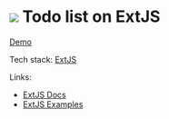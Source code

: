 # ![](https://bzaitsev.github.io/extjs-todo-list/resources/images/favicon.png) Todo list on ExtJS
[Demo](https://bzaitsev.github.io/extjs-todo-list/)

Tech stack: [ExtJS](https://www.sencha.com/)

Links:
- [ExtJS Docs](https://docs.sencha.com/extjs/6.5.2/)
- [ExtJS Examples](https://examples.sencha.com/extjs/6.5.3/examples/kitchensink/?classic#components)